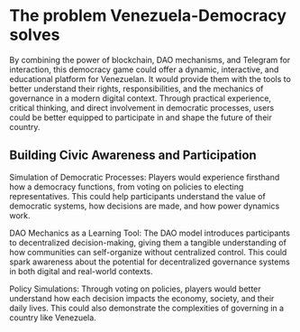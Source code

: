 # The problem Venezuela-Democracy solves

By combining the power of blockchain, DAO mechanisms, and Telegram for interaction, this democracy game could offer a dynamic, interactive, and educational platform for Venezuelan. It would provide them with the tools to better understand their rights, responsibilities, and the mechanics of governance in a modern digital context. Through practical experience, critical thinking, and direct involvement in democratic processes, users could be better equipped to participate in and shape the future of their country.

## Building Civic Awareness and Participation

Simulation of Democratic Processes: Players would experience firsthand how a democracy functions, from voting on policies to electing representatives. This could help participants understand the value of democratic systems, how decisions are made, and how power dynamics work.

DAO Mechanics as a Learning Tool: The DAO model introduces participants to decentralized decision-making, giving them a tangible understanding of how communities can self-organize without centralized control. This could spark awareness about the potential for decentralized governance systems in both digital and real-world contexts.

Policy Simulations: Through voting on policies, players would better understand how each decision impacts the economy, society, and their daily lives. This could also demonstrate the complexities of governing in a country like Venezuela.
